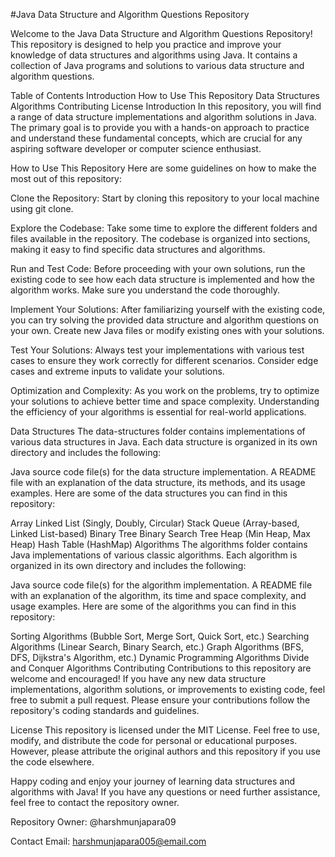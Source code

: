 #Java Data Structure and Algorithm Questions Repository

Welcome to the Java Data Structure and Algorithm Questions Repository! This repository is designed to help you practice and improve your knowledge of data structures and algorithms using Java. It contains a collection of Java programs and solutions to various data structure and algorithm questions.

Table of Contents
Introduction
How to Use This Repository
Data Structures
Algorithms
Contributing
License
Introduction
In this repository, you will find a range of data structure implementations and algorithm solutions in Java. The primary goal is to provide you with a hands-on approach to practice and understand these fundamental concepts, which are crucial for any aspiring software developer or computer science enthusiast.

How to Use This Repository
Here are some guidelines on how to make the most out of this repository:

Clone the Repository: Start by cloning this repository to your local machine using git clone.

Explore the Codebase: Take some time to explore the different folders and files available in the repository. The codebase is organized into sections, making it easy to find specific data structures and algorithms.

Run and Test Code: Before proceeding with your own solutions, run the existing code to see how each data structure is implemented and how the algorithm works. Make sure you understand the code thoroughly.

Implement Your Solutions: After familiarizing yourself with the existing code, you can try solving the provided data structure and algorithm questions on your own. Create new Java files or modify existing ones with your solutions.

Test Your Solutions: Always test your implementations with various test cases to ensure they work correctly for different scenarios. Consider edge cases and extreme inputs to validate your solutions.

Optimization and Complexity: As you work on the problems, try to optimize your solutions to achieve better time and space complexity. Understanding the efficiency of your algorithms is essential for real-world applications.

Data Structures
The data-structures folder contains implementations of various data structures in Java. Each data structure is organized in its own directory and includes the following:

Java source code file(s) for the data structure implementation.
A README file with an explanation of the data structure, its methods, and its usage examples.
Here are some of the data structures you can find in this repository:

Array
Linked List (Singly, Doubly, Circular)
Stack
Queue (Array-based, Linked List-based)
Binary Tree
Binary Search Tree
Heap (Min Heap, Max Heap)
Hash Table (HashMap)
Algorithms
The algorithms folder contains Java implementations of various classic algorithms. Each algorithm is organized in its own directory and includes the following:

Java source code file(s) for the algorithm implementation.
A README file with an explanation of the algorithm, its time and space complexity, and usage examples.
Here are some of the algorithms you can find in this repository:

Sorting Algorithms (Bubble Sort, Merge Sort, Quick Sort, etc.)
Searching Algorithms (Linear Search, Binary Search, etc.)
Graph Algorithms (BFS, DFS, Dijkstra's Algorithm, etc.)
Dynamic Programming Algorithms
Divide and Conquer Algorithms
Contributing
Contributions to this repository are welcome and encouraged! If you have any new data structure implementations, algorithm solutions, or improvements to existing code, feel free to submit a pull request. Please ensure your contributions follow the repository's coding standards and guidelines.

License
This repository is licensed under the MIT License. Feel free to use, modify, and distribute the code for personal or educational purposes. However, please attribute the original authors and this repository if you use the code elsewhere.

Happy coding and enjoy your journey of learning data structures and algorithms with Java! If you have any questions or need further assistance, feel free to contact the repository owner.

Repository Owner: @harshmunjapara09

Contact Email: harshmunjapara005@email.com

